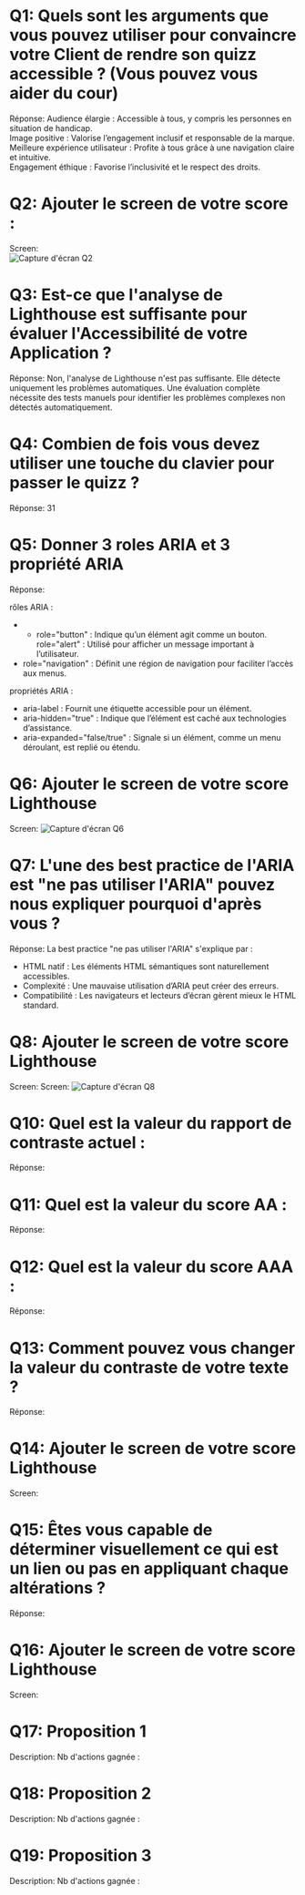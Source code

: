 # Q1: Quels sont les arguments que vous pouvez utiliser pour convaincre votre Client de rendre son quizz accessible ? (Vous pouvez vous aider du cour)
Réponse:
Audience élargie : Accessible à tous, y compris les personnes en situation de handicap.  
Image positive : Valorise l’engagement inclusif et responsable de la marque.  
Meilleure expérience utilisateur : Profite à tous grâce à une navigation claire et intuitive.  
Engagement éthique : Favorise l’inclusivité et le respect des droits.  

# Q2: Ajouter le screen de votre score :
Screen:  
![Capture d'écran Q2](./photo.png)

# Q3: Est-ce que l'analyse de Lighthouse est suffisante pour évaluer l'Accessibilité de votre Application ?
Réponse: Non, l'analyse de Lighthouse n'est pas suffisante. Elle détecte uniquement les problèmes automatiques. Une évaluation complète nécessite des tests manuels pour identifier les problèmes complexes non détectés automatiquement.

# Q4: Combien de fois vous devez utiliser une touche du clavier pour passer le quizz ?
Réponse: 31 

# Q5: Donner 3 roles ARIA et 3 propriété ARIA
Réponse:

rôles ARIA :  
- - role="button" : Indique qu’un élément agit comme un bouton.  
role="alert" : Utilisé pour afficher un message important à l’utilisateur.  
- role="navigation" : Définit une région de navigation pour faciliter l’accès aux menus.  

propriétés ARIA :  
- aria-label : Fournit une étiquette accessible pour un élément.  
- aria-hidden="true" : Indique que l’élément est caché aux technologies d’assistance.  
- aria-expanded="false/true" : Signale si un élément, comme un menu déroulant, est replié ou étendu.  

# Q6: Ajouter le screen de votre score Lighthouse
Screen: ![Capture d'écran Q6](./photoQ6.png)

# Q7: L'une des best practice de l'ARIA est "ne pas utiliser l'ARIA" pouvez nous expliquer pourquoi d'après vous ?
Réponse: 
La best practice "ne pas utiliser l'ARIA" s'explique par :  

- HTML natif : Les éléments HTML sémantiques sont naturellement accessibles.  
- Complexité : Une mauvaise utilisation d’ARIA peut créer des erreurs.  
- Compatibilité : Les navigateurs et lecteurs d’écran gèrent mieux le HTML standard.  


# Q8: Ajouter le screen de votre score Lighthouse
Screen: Screen: ![Capture d'écran Q8](./photoQ8.png)

# Q10: Quel est la valeur du rapport de contraste actuel :
Réponse:

# Q11: Quel est la valeur du score AA :
Réponse:

# Q12: Quel est la valeur du score AAA :
Réponse:

# Q13: Comment pouvez vous changer la valeur du contraste de votre texte ?
Réponse:

# Q14: Ajouter le screen de votre score Lighthouse
Screen:

# Q15: Êtes vous capable de déterminer visuellement ce qui est un lien ou pas en appliquant chaque altérations ?
Réponse:

# Q16: Ajouter le screen de votre score Lighthouse
Screen:

# Q17:  Proposition 1
Description:
Nb d'actions gagnée : 

# Q18:  Proposition 2
Description:
Nb d'actions gagnée : 

# Q19:  Proposition 3
Description:
Nb d'actions gagnée :